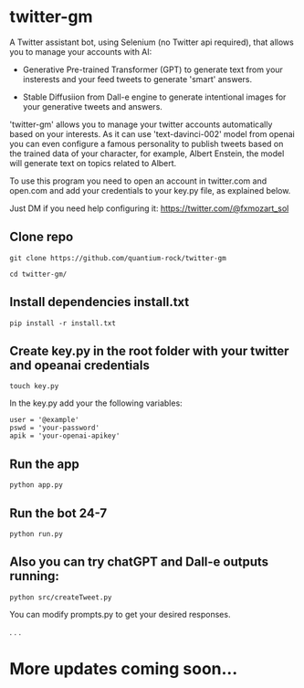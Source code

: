 # twitter-gm

A Twitter assistant bot, using Selenium (no Twitter api required), that allows you to manage your accounts with AI:

- Generative Pre-trained Transformer (GPT) to generate text from your insterests and your feed tweets to generate 'smart' answers.

- Stable Diffusiion from Dall-e engine to generate intentional images for your generative tweets and answers.

'twitter-gm' allows you to manage your twitter accounts automatically based on your interests. As it can use 'text-davinci-002' model from openai you can even configure a famous personality to publish tweets based on the trained data of your character, for example, Albert Enstein, the model will generate text on topics related to Albert.

To use this program you need to open an account in twitter.com and open.com and add your credentials to your key.py file, as explained below.

Just DM if you need help configuring it:
https://twitter.com/@fxmozart_sol

## Clone repo

```
git clone https://github.com/quantium-rock/twitter-gm
```

```
cd twitter-gm/
```

## Install dependencies install.txt

```
pip install -r install.txt
```

## Create key.py in the root folder with your twitter and opeanai credentials

```
touch key.py
```

In the key.py add your the following variables:

```
user = '@example'
pswd = 'your-password'
apik = 'your-openai-apikey'
```

## Run the app

```
python app.py
```

## Run the bot 24-7

```
python run.py
```

## Also you can try chatGPT and Dall-e outputs running:

```
python src/createTweet.py
```

You can modify prompts.py to get your desired responses.

.
.
.

# More updates coming soon...
